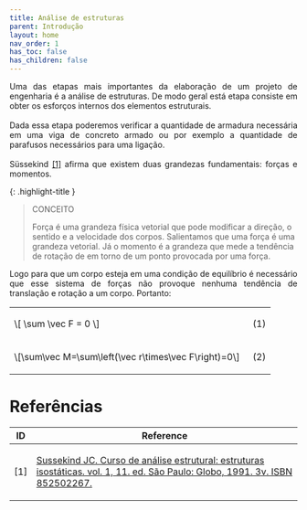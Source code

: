 ```yaml
---
title: Análise de estruturas
parent: Introdução
layout: home
nav_order: 1
has_toc: false
has_children: false
---
```


<!--Don't delete this script-->
<script src = "https://polyfill.io/v3/polyfill.min.js?features=es6"></script>
<script id = "MathJax-script" async src="https://cdn.jsdelivr.net/npm/mathjax@3/es5/tex-mml-chtml.js"></script>
<!--Don't delete this script-->

<p align="justify">
  Uma das etapas mais importantes da elaboração de um projeto de engenharia é a análise de estruturas. De modo geral está etapa consiste em obter os esforços internos dos elementos estruturais.
  <br><br>
  Dada essa etapa poderemos verificar a quantidade de armadura necessária em uma viga de concreto armado ou por exemplo a quantidade de parafusos necessários para uma ligação.
  <br><br>
  Süssekind <a href="#ref1">[1]</a> afirma que existem duas grandezas fundamentais: forças e momentos. 
</p>

{: .highlight-title }
> CONCEITO
>
> Força é uma grandeza física vetorial que pode modificar a direção, o sentido e a velocidade dos corpos. Salientamos que uma força é uma grandeza vetorial.
> Já o momento é a grandeza que mede a tendência de rotação de em torno de um ponto provocada por uma força.

<p align="justify">
  Logo para que um corpo esteja em uma condição de equilíbrio é necessário que esse sistema de forças não provoque nenhuma tendência de translação e rotação a um corpo. Portanto:
</p>

<table style = "width:100%">
    <tr>
        <td style="width: 90%;">\[ \sum \vec F = 0 \]</td>
        <td style="width: 10%;"><p align = "right" id = "eq1">(1)</p></td>
    </tr>
    <tr>
        <td style="width: 90%;">\[\sum\vec M=\sum\left(\vec r\times\vec F\right)=0\]</td>
        <td style="width: 10%;"><p align = "right" id = "eq2">(2)</p></td>
    </tr>
</table>

<h1>Referências</h1>

<table>
    <thead>
        <tr>
            <th>ID</th>
            <th>Reference</th>
        </tr>
    </thead>
    <tbody>
        <tr>
            <td><p align = "center" id = "ref1">[1]</p></td>
            <td><p align = "left"><a href="https://doi.org/10.1007/s00521-016-2328-2" target="_blank" rel="noopener noreferrer">Sussekind JC. Curso de análise estrutural: estruturas isostáticas. vol. 1, 11. ed. São Paulo: Globo, 1991. 3v. ISBN 852502267.</a></p></td>
        </tr>
    </tbody>
</table>